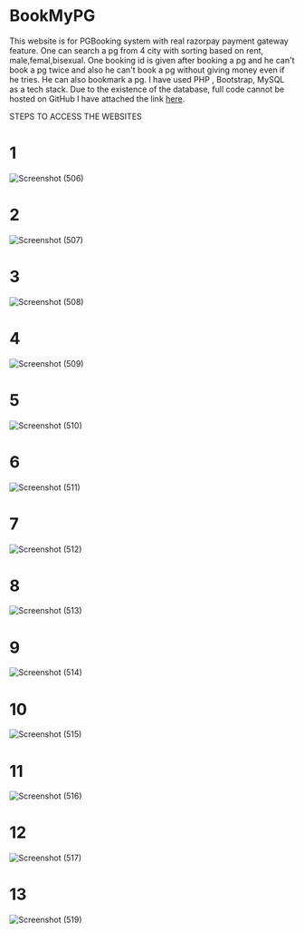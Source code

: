 # BookMyPG
This website is for PGBooking system with real razorpay payment gateway feature. One can search a pg from 4 city with sorting based on rent, male,femal,bisexual. One booking id is given after booking a pg and he can't book a pg twice and also he can't book a pg without giving money even if he tries. He can also bookmark a pg. I have used PHP , Bootstrap, MySQL as a tech stack.
Due to the existence of the database, full code cannot be hosted on GitHub
I have attached the link [here](http://bookmypg.lovestoblog.com/).

STEPS TO ACCESS THE WEBSITES
# 1 
![Screenshot (506)](https://github.com/Codessmasher/BookMyPG/assets/95518873/5e212e55-8c96-4cf5-a6fd-386f7aa2eda5)

# 2
![Screenshot (507)](https://github.com/Codessmasher/BookMyPG/assets/95518873/7334e417-15ce-4227-9a7e-2eb3ecf5acf7)

# 3
![Screenshot (508)](https://github.com/Codessmasher/BookMyPG/assets/95518873/7d2b319f-1e6a-44e6-8cfd-e7443cdee33e)

# 4
![Screenshot (509)](https://github.com/Codessmasher/BookMyPG/assets/95518873/563573eb-a657-41ce-9a0b-4dd6692edee3)

# 5
![Screenshot (510)](https://github.com/Codessmasher/BookMyPG/assets/95518873/ce72bf14-4eb1-4bfb-ad64-34f7c15a73fb)

# 6
![Screenshot (511)](https://github.com/Codessmasher/BookMyPG/assets/95518873/3ccd7a77-bad4-4f80-bfa6-97cf5b378b92)

# 7
![Screenshot (512)](https://github.com/Codessmasher/BookMyPG/assets/95518873/7e646b87-5df9-41bb-9ef2-26f30491320a)

# 8
![Screenshot (513)](https://github.com/Codessmasher/BookMyPG/assets/95518873/6315c59e-0b8a-44df-bc44-1eeb8c63756f)

# 9
![Screenshot (514)](https://github.com/Codessmasher/BookMyPG/assets/95518873/4b552d68-e08c-4e15-b3e3-db805a9639a6)

# 10
![Screenshot (515)](https://github.com/Codessmasher/BookMyPG/assets/95518873/21a90903-6d28-4dc1-9aa5-85dd9889a14e)

# 11
![Screenshot (516)](https://github.com/Codessmasher/BookMyPG/assets/95518873/fd2ccd51-885a-45c1-9e4b-4e4a2768838a)

# 12
![Screenshot (517)](https://github.com/Codessmasher/BookMyPG/assets/95518873/0c4af10b-bf33-45d4-8ae0-96ac36c20f7a)

# 13
![Screenshot (519)](https://github.com/Codessmasher/BookMyPG/assets/95518873/a0d05727-0bf9-4724-8aff-18790c552828)


